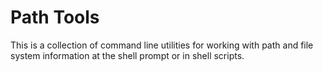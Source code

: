 
# Path Tools

This is a collection of command line utilities for working with
path and file system information at the shell prompt or in shell
scripts.

